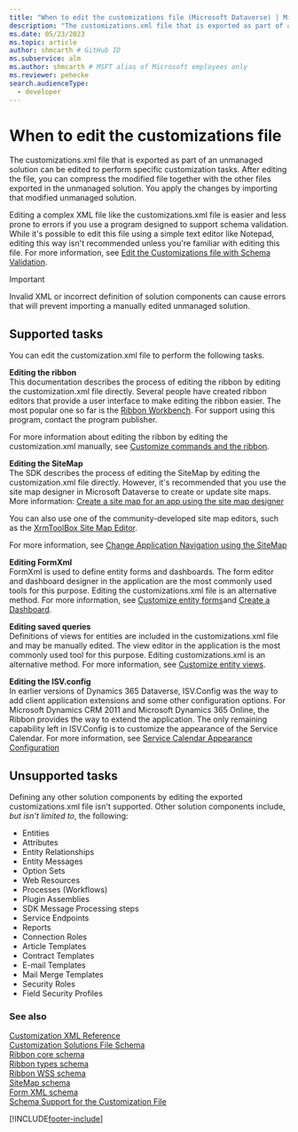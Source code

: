 ```yaml
---
title: "When to edit the customizations file (Microsoft Dataverse) | Microsoft Docs"
description: "The customizations.xml file that is exported as part of an unmanaged solution can be edited to perform specific customization tasks. After editing the file, you can compress the modified file together with the other files exported in the unmanaged solution. You apply the changes by importing that modified unmanaged solution."
ms.date: 05/23/2023
ms.topic: article
author: shmcarth # GitHub ID
ms.subservice: alm
ms.author: shmcarth # MSFT alias of Microsoft employees only
ms.reviewer: pehecke
search.audienceType: 
  - developer
---
```


# When to edit the customizations file

The customizations.xml file that is exported as part of an unmanaged solution can be edited to perform specific customization tasks. After editing the file, you can compress the modified file together with the other files exported in the unmanaged solution. You apply the changes by importing that modified unmanaged solution.  
  
 Editing a complex XML file like the customizations.xml file is easier and less prone to errors if you use a program designed to support schema validation. While it's possible to edit this file using a simple text editor like Notepad, editing this way isn't recommended unless you're familiar with editing this file. For more information, see [Edit the Customizations file with Schema Validation](/powerapps/developer/model-driven-apps/edit-customizations-xml-file-schema-validation).
  
> [!IMPORTANT]
> Invalid XML or incorrect definition of solution components can cause errors that will prevent importing a manually edited unmanaged solution.  
  
## Supported tasks

 You can edit the customization.xml file to perform the following tasks.  
  
 **Editing the ribbon**  
 This documentation describes the process of editing the ribbon by editing the customization.xml file directly. Several people have created ribbon editors that provide a user interface to make editing the ribbon easier. The most popular one so far is the [Ribbon Workbench](https://www.develop1.net/public/rwb/ribbonworkbench.aspx). For support using this program, contact the program publisher.  
  
 For more information about editing the ribbon by editing the customization.xml manually, see [Customize commands and the ribbon](/powerapps/developer/model-driven-apps/customize-commands-ribbon).  
  
 **Editing the SiteMap**  
 The SDK describes the process of editing the SiteMap by editing the customization.xml file directly. However, it's recommended that you use the site map designer in Microsoft Dataverse to create or update site maps. More information: [Create a site map for an app using the site map designer](/powerapps/maker/model-driven-apps/create-site-map-app)
  
 You can also use one of the community-developed site map editors, such as the [XrmToolBox Site Map Editor](https://www.xrmtoolbox.com/plugins/MsCrmTools.SiteMapEditor/).
  
 For more information, see [Change Application Navigation using the SiteMap](/dynamics365/customer-engagement/developer/customize-dev/change-application-navigation-using-sitemap)
 
 **Editing FormXml**  
 FormXml is used to define entity forms and dashboards. The form editor and dashboard designer in the application are the most commonly used tools for this purpose. Editing the customizations.xml file is an alternative method. For more information, see [Customize entity forms](/powerapps/developer/model-driven-apps/customize-entity-forms)and [Create a Dashboard](/powerapps/developer/model-driven-apps/create-dashboard).
  
 **Editing saved queries**  
 Definitions of views for entities are included in the customizations.xml file and may be manually edited. The view editor in the application is the most commonly used tool for this purpose. Editing customizations.xml is an alternative method. For more information, see [Customize entity views](/powerapps/developer/model-driven-apps/customize-entity-views).
  
 **Editing the ISV.config**  
 In earlier versions of Dynamics 365 Dataverse, ISV.Config was the way to add client application extensions and some other configuration options. For Microsoft Dynamics CRM 2011 and Microsoft Dynamics 365 Online, the Ribbon provides the way to extend the application. The only remaining capability left in ISV.Config is to customize the appearance of the Service Calendar. For more information, see [Service Calendar Appearance Configuration](/dynamics365/customer-engagement/developer/customize-dev/service-calendar-appearance-configuration)
  
## Unsupported tasks

 Defining any other solution components by editing the exported customizations.xml file isn't supported. Other solution components include, *but isn't limited to*, the following:  
  
- Entities  
- Attributes  
- Entity Relationships  
- Entity Messages  
- Option Sets  
- Web Resources  
- Processes (Workflows)  
- Plugin Assemblies  
- SDK Message Processing steps  
- Service Endpoints  
- Reports  
- Connection Roles  
- Article Templates  
- Contract Templates  
- E-mail Templates  
- Mail Merge Templates  
- Security Roles  
- Field Security Profiles  
  
### See also

[Customization XML Reference](/powerapps/developer/model-driven-apps/customization-xml-reference)<br />
[Customization Solutions File Schema](/powerapps/developer/common-data-service/customization-solutions-file-schema)<br />
[Ribbon core schema](/powerapps/developer/model-driven-apps/ribbon-core-schema)<br />
[Ribbon types schema](/powerapps/developer/model-driven-apps/ribbon-types-schema)<br />
[Ribbon WSS schema](/powerapps/developer/model-driven-apps/ribbon-wss-schema)<br />
[SiteMap schema](/dynamics365/customer-engagement/developer/customize-dev/sitemap-schema)<br />
[Form XML schema](/powerapps/developer/model-driven-apps/form-xml-schema)<br />
[Schema Support for the Customization File](/powerapps/developer/model-driven-apps/edit-customizations-xml-file-schema-validation)


[!INCLUDE[footer-include](../includes/footer-banner.md)]
